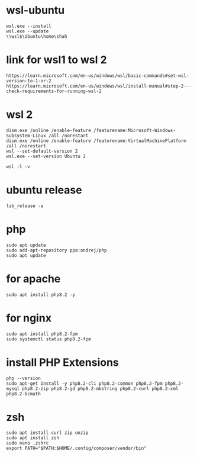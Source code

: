 # wsl-ubuntu
```
wsl.exe --install
wsl.exe --update
\\wsl$\Ubuntu\home\shah
```
# link for wsl1 to wsl 2
```
https://learn.microsoft.com/en-us/windows/wsl/basic-commands#set-wsl-version-to-1-or-2
https://learn.microsoft.com/en-us/windows/wsl/install-manual#step-2---check-requirements-for-running-wsl-2
```
# wsl 2
```
dism.exe /online /enable-feature /featurename:Microsoft-Windows-Subsystem-Linux /all /norestart
dism.exe /online /enable-feature /featurename:VirtualMachinePlatform /all /norestart
wsl --set-default-version 2
wsl.exe --set-version Ubuntu 2

wsl -l -v
```
# ubuntu release
```
lsb_release -a
```
# php
```
sudo apt update
sudo add-apt-repository ppa:ondrej/php
sudo apt update
```
# for apache
```
sudo apt install php8.2 -y
```
# for nginx
```
sudo apt install php8.2-fpm
sudo systemctl status php8.2-fpm
```
# install PHP Extensions
```
php --version
sudo apt-get install -y php8.2-cli php8.2-common php8.2-fpm php8.2-mysql php8.2-zip php8.2-gd php8.2-mbstring php8.2-curl php8.2-xml php8.2-bcmath
```
# zsh
```
sudo apt install curl zip unzip
sudo apt install zsh
sudo nano .zshrc
export PATH="$PATH:$HOME/.config/composer/vendor/bin"
```
